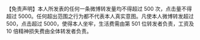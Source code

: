 【免责声明】本人所发表的任何一条微博转发量均不得超过 500 次，点击量不得超过 5000。任何超出范围之行为都不代表本人真实意图。凡使本人微博转发超过 500，点击超过 5000，使得本人坐牢，生活费需由第 501 位转发者负责，工资及 10 倍精神损失费由全体转发者负责。 ​​​​